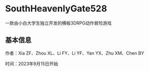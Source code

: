 # SouthHeavenlyGate528
一款由小白大学生独立开发的横板3DRPG动作冒险游戏

## 基本信息

作者：Xia ZF、Zhou XL、Li FY、Li YF、Yan YX、Zhu XM、Chen BY

时间：2023年9月15日开始

